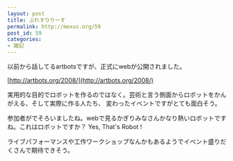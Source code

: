 ```yaml
---
layout: post
title: ぷれすりりーす
permalink: http://moxus.org/59
post_id: 59
categories: 
- 雑記
---
```


以前から話してるartbotsですが、正式にwebが公開されました。


[http://artbots.org/2008/](http://artbots.org/2008/)

実用的な目的でロボットを作るのではなく。芸術と言う側面からロボットをかんがえる、そして実際に作る人たち、
変わったイベントですがとても面白そう。

参加者がでそろいましたね。webで見るかぎりみなさんかなり熱いロボットですね。これはロボットですか？ Yes, That's Robot !

ライブパフォーマンスや工作ワークショップなんかもあるようでイベント盛りだくさんで期待できそう。